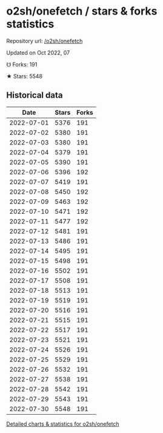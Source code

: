 # o2sh/onefetch / stars & forks statistics

Repository url: [/o2sh/onefetch](https://github.com/o2sh/onefetch)

Updated on Oct 2022, 07

☋ Forks: 191

★ Stars: 5548

## Historical data
| Date | Stars | Forks |
|------|-------|-------|
| 2022-07-01 | 5376 | 191 | 
| 2022-07-02 | 5380 | 191 | 
| 2022-07-03 | 5380 | 191 | 
| 2022-07-04 | 5379 | 191 | 
| 2022-07-05 | 5390 | 191 | 
| 2022-07-06 | 5396 | 192 | 
| 2022-07-07 | 5419 | 191 | 
| 2022-07-08 | 5450 | 192 | 
| 2022-07-09 | 5463 | 192 | 
| 2022-07-10 | 5471 | 192 | 
| 2022-07-11 | 5477 | 192 | 
| 2022-07-12 | 5481 | 191 | 
| 2022-07-13 | 5486 | 191 | 
| 2022-07-14 | 5495 | 191 | 
| 2022-07-15 | 5498 | 191 | 
| 2022-07-16 | 5502 | 191 | 
| 2022-07-17 | 5508 | 191 | 
| 2022-07-18 | 5513 | 191 | 
| 2022-07-19 | 5519 | 191 | 
| 2022-07-20 | 5516 | 191 | 
| 2022-07-21 | 5515 | 191 | 
| 2022-07-22 | 5517 | 191 | 
| 2022-07-23 | 5521 | 191 | 
| 2022-07-24 | 5526 | 191 | 
| 2022-07-25 | 5529 | 191 | 
| 2022-07-26 | 5532 | 191 | 
| 2022-07-27 | 5538 | 191 | 
| 2022-07-28 | 5542 | 191 | 
| 2022-07-29 | 5543 | 191 | 
| 2022-07-30 | 5548 | 191 | 


[Detailed charts & statistics for o2sh/onefetch](https://reviewgithub.com/rep/o2sh/onefetch)
